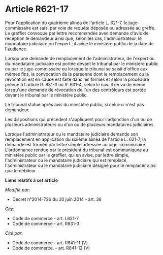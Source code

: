 # Article R621-17

Pour l'application du quatrième alinéa de l'article L. 621-7, le juge-commissaire est saisi par voie de requête déposée ou
adressée au greffe. Le greffier convoque par lettre recommandée avec demande d'avis de réception le demandeur ainsi que,
selon les cas, l'administrateur, le mandataire judiciaire ou l'expert ; il avise le ministère public de la date de
l'audience. 

Lorsqu'une demande de remplacement de l'administrateur, de l'expert ou du mandataire judiciaire est portée devant le tribunal
par le ministère public ou par le juge-commissaire ou lorsque le tribunal se saisit d'office aux mêmes fins, la convocation
de la personne dont le remplacement ou la révocation est en cause est faite dans les formes et selon la procédure prévue à
l'article R. 631-3 ou R. 631-4, selon le cas. Il en va de même lorsqu'une demande de révocation de l'un des contrôleurs est
portée devant le tribunal par le ministère public. 

Le tribunal statue après avis du ministère public, si celui-ci n'est pas demandeur. 

Les dispositions qui précèdent s'appliquent pour l'adjonction d'un ou de plusieurs administrateurs ou d'un ou de plusieurs
mandataires judiciaires. 

Lorsque l'administrateur ou le mandataire judiciaire demande son remplacement en application du sixième alinéa de l'article
L. 621-7, la demande est formée par lettre simple adressée au juge-commissaire. L'ordonnance rendue par le président du
tribunal est communiquée au ministère public par le greffier, qui en avise, par lettre simple, l'administrateur ou le
mandataire judiciaire qui est remplacé, l'administrateur ou le mandataire judiciaire désigné pour le remplacer ainsi que le
débiteur.

**Liens relatifs à cet article**

_Modifié par_:

  - Décret n°2014-736 du 30 juin 2014 - art. 36

_Cite_:

  - Code de commerce - art. L621-7
  - Code de commerce - art. R631-3

_Cité par_:

  - Code de commerce - art. R641-11 (V)
  - Code de commerce. - art. R641-12 (V)
